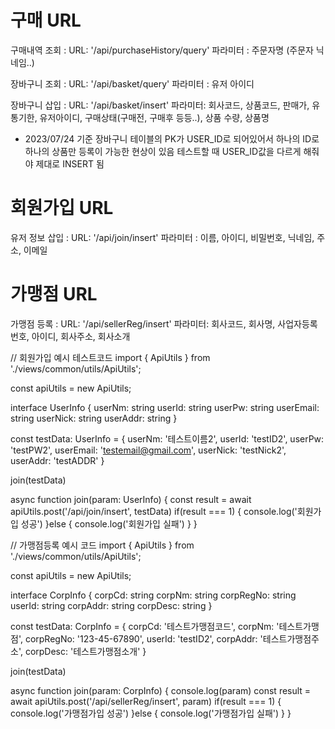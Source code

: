 # 구매 URL
구매내역 조회 :
  URL: '/api/purchaseHistory/query'
  파라미터 : 주문자명 (주문자 닉네임..)

장바구니 조회 :
  URL: '/api/basket/query'
  파라미터 : 유저 아이디

장바구니 삽입 : 
  URL: '/api/basket/insert'
  파라미터: 회사코드, 상품코드, 판매가, 유통기한, 유저아이디, 구매상태(구매전, 구매후 등등..), 상품 수량, 상품명
  * 2023/07/24 기준 장바구니 테이블의 PK가 USER_ID로 되어있어서 하나의 ID로 하나의 상품만 등록이 가능한 현상이 있음
    테스트할 때 USER_ID값을 다르게 해줘야 제대로 INSERT 됨


# 회원가입 URL
유저 정보 삽입 :
  URL: '/api/join/insert'
  파라미터 : 이름, 아이디, 비밀번호, 닉네임, 주소, 이메일

# 가맹점 URL
가맹점 등록 :
  URL: '/api/sellerReg/insert'
  파라미터: 회사코드, 회사명, 사업자등록번호, 아이디, 회사주소, 회사소개

// 회원가입 예시 테스트코드
import { ApiUtils } from './views/common/utils/ApiUtils';

const apiUtils = new ApiUtils;

interface UserInfo {
  userNm: string
  userId: string
  userPw: string
  userEmail: string
  userNick: string
  userAddr: string
}

const testData: UserInfo = {
  userNm: '테스트이름2',
  userId: 'testID2',
  userPw: 'testPW2',
  userEmail: 'testemail@gmail.com',
  userNick: 'testNick2',
  userAddr: 'testADDR'
}

join(testData)

async function join(param: UserInfo) {
  const result = await apiUtils.post('/api/join/insert', testData)
  if(result === 1) {
    console.log('회원가입 성공')
  }else {
    console.log('회원가입 실패')
  }
}

// 가맹점등록 예시 코드
import { ApiUtils } from './views/common/utils/ApiUtils';

const apiUtils = new ApiUtils;

interface CorpInfo {
  corpCd: string
  corpNm: string
  corpRegNo: string
  userId: string
  corpAddr: string
  corpDesc: string
}

const testData: CorpInfo = {
  corpCd: '테스트가맹점코드',
  corpNm: '테스트가맹점',
  corpRegNo: '123-45-67890',
  userId: 'testID2',
  corpAddr: '테스트가맹점주소',
  corpDesc: '테스트가맹점소개'
}

join(testData)

async function join(param: CorpInfo) {
  console.log(param)
  const result = await apiUtils.post('/api/sellerReg/insert', param)
  if(result === 1) {
    console.log('가맹점가입 성공')
  }else {
    console.log('가맹점가입 실패')
  }
}